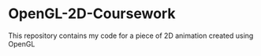 # OpenGL-2D-Coursework
This repository contains my code for a piece of 2D animation created using OpenGL 
